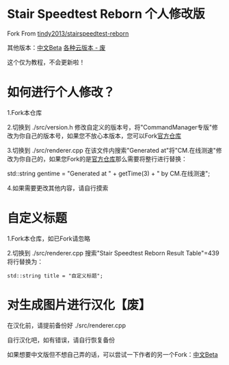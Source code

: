# Stair Speedtest Reborn 个人修改版

Fork From [tindy2013/stairspeedtest-reborn](https://github.com/tindy2013/stairspeedtest-reborn)

其他版本：[中文Beta](https://github.com/ntskey/stairspeedtestChinese) [各种云版本 - 废](https://github.com/CommandManager/StairSpeedtest-Cloud)

这个仅为教程，不会更新啦！
# 如何进行个人修改？

1.Fork本仓库

2.切换到 ./src/version.h 修改自定义的版本号，将"CommandManager专版"修改为你自己的版本号，如果您不放心本版本，您可以Fork[官方仓库](https://github.com/tindy2013/stairspeedtest-reborn)

3.切换到 ./src/renderer.cpp 在该文件内搜索"Generated at"将"CM.在线测速"修改为你自己的，如果您Fork的是[官方仓库](https://github.com/tindy2013/stairspeedtest-reborn)那么需要将整行进行替换： 

   std::string gentime = "Generated at " + getTime(3) + " by CM.在线测速";

4.如果需要更改其他内容，请自行摸索

# 自定义标题

1.Fork本仓库，如已Fork请忽略

2.切换到 ./src/renderer.cpp 搜索"Stair Speedtest Reborn Result Table"=439 将行替换为：

    std::string title = "自定义标题";

# 对生成图片进行汉化【废】

在汉化前，请提前备份好 ./src/renderer.cpp

自行汉化吧，如有错误，请自行恢复备份

如果想要中文版但不想自己弄的话，可以尝试一下作者的另一个Fork：[中文Beta](https://github.com/ntskey001/stairspeedtest-ChineseBeta)
